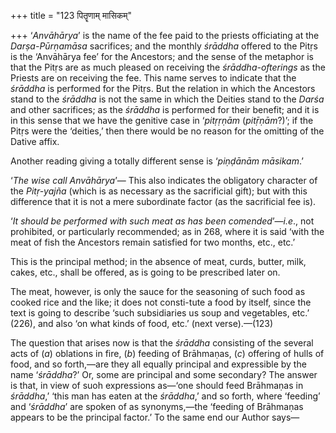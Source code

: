 +++
title = "123 पितॄणाम् मासिकम्"

+++
‘*Anvāhārya*’ is the name of the fee paid to the priests officiating at
the *Darṣa-Pūrṇamāsa* sacrifices; and the monthly *śrāddha* offered to
the Pitṛs is the ‘Anvāhārya fee’ for the Ancestors; and the sense of the
metaphor is that the Pitṛs are as much pleased on receiving the
*śrāddha-ofterings* as the Priests are on receiving the fee. This name
serves to indicate that the *śrāddha* is performed for the Pitṛs. But
the relation in which the Ancestors stand to the *śrāddha* is not the
same in which the Deities stand to the *Darśa* and other sacrifices; as
the *śrāddha* is performed for their benefit; and it is in this sense
that we have the genitive case in ‘*pitṛṛṇām* (*pitṝṇām*?)’; if the
Pitṛs were the ‘deities,’ then there would be no reason for the omitting
of the Dative affix.

Another reading giving a totally different sense is ‘*piṇḍānām
māsikam*.’

‘*The wise call Anvāhārya*’— This also indicates the obligatory
character of the *Pitṛ-yajña* (which is as necessary as the sacrificial
gift); but with this difference that it is not a mere subordinate factor
(as the sacrificial fee is).

‘*It should be performed with such meat as has been comended*’—*i.e*.,
not prohibited, or particularly recommended; as in 268, where it is said
‘with the meat of fish the Ancestors remain satisfied for two months,
etc., etc.’

This is the principal method; in the absence of meat, curds, butter,
milk, cakes, etc., shall be offered, as is going to be prescribed later
on.

The meat, however, is only the sauce for the seasoning of such food as
cooked rice and the like; it does not consti-tute a food by itself,
since the text is going to describe ‘such subsidiaries us soup and
vegetables, etc.’ (226), and also ‘on what kinds of food, etc.’ (next
verse).—(123)

The question that arises now is that the *śrāddha* consisting of the
several acts of (*a*) oblations in fire, (*b*) feeding of Brāhmaṇas,
(*c*) offering of hulls of food, and so forth,—are they all equally
principal and expressible by the name ‘*śrāddha*?’ Or, some are
principal and some secondary? The answer is that, in view of suoh
expressions as—‘one should feed Brāhmaṇas in *śrāddha*,’ ‘this man has
eaten at the *śrāddha*,’ and so forth, where ‘feeding’ and ‘*śrāddha*’
are spoken of as synonyms,—the ‘feeding of Brāhmaṇas appears to be the
principal factor.’ To the same end our Author says—


